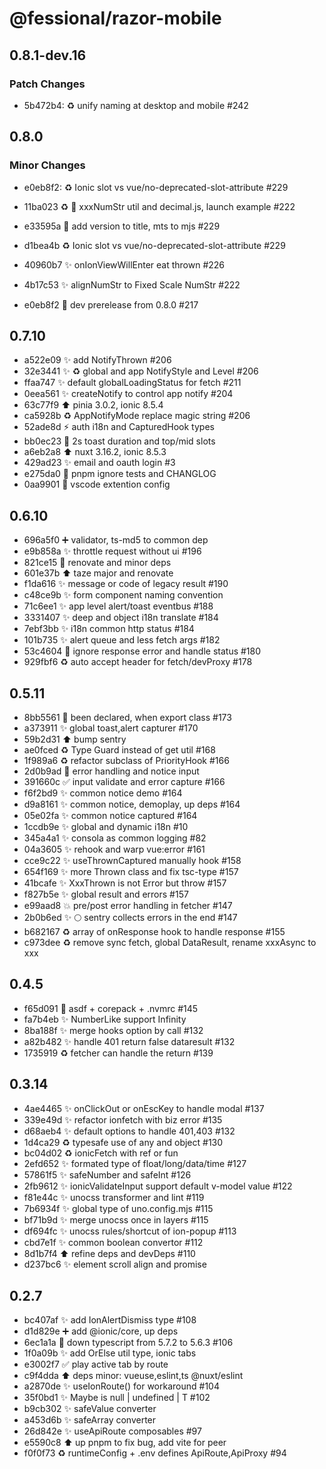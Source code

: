 # @fessional/razor-mobile

## 0.8.1-dev.16

### Patch Changes

- 5b472b4: ♻️ unify naming at desktop and mobile #242

## 0.8.0

### Minor Changes

- e0eb8f2: ♻️ Ionic slot vs vue/no-deprecated-slot-attribute #229

- 11ba023 ♻️ 🚀 xxxNumStr util and decimal.js, launch example #222
- e33595a 💚 add version to title, mts to mjs #229
- d1bea4b ♻️ Ionic slot vs vue/no-deprecated-slot-attribute #229
- 40960b7 ✨ onIonViewWillEnter eat thrown #226
- 4b17c53 ✨ alignNumStr to Fixed Scale NumStr #222
- e0eb8f2 💚 dev prerelease from 0.8.0 #217

## 0.7.10

- a522e09 ✨ add NotifyThrown #206
- 32e3441 ✨ ♻️ global and app NotifyStyle and Level #206
- ffaa747 ✨ default globalLoadingStatus for fetch #211
- 0eea561 ✨ createNotify to control app notify #204
- 63c77f9 ⬆️ pinia 3.0.2, ionic 8.5.4
- ca5928b ♻️ AppNotifyMode replace magic string #206
- 52ade8d ⚡️ auth i18n and CapturedHook types
- bb0ec23 🚸 2s toast duration and top/mid slots
- a6eb2a8 ⬆️ nuxt 3.16.2, ionic 8.5.3
- 429ad23 ✨ email and oauth login #3
- e275da0 🙈 pnpm ignore tests and CHANGLOG
- 0aa9901 🚸 vscode extention config

## 0.6.10

- 696a5f0 ➕ validator, ts-md5 to common dep
- e9b858a ✨ throttle request without ui #196
- 821ce15 👷 renovate and minor deps
- 601e37b ⬆️ taze major and renovate
- f1da616 ✨ message or code of legacy result #190
- c48ce9b ✨ form component naming convention
- 71c6ee1 ✨ app level alert/toast eventbus #188
- 3331407 ✨ deep and object i18n translate #184
- 7ebf3bb ✨ i18n common http status #184
- 101b735 ✨ alert queue and less fetch args #182
- 53c4604 🎨 ignore response error and handle status #180
- 929fbf6 ♻️ auto accept header for fetch/devProxy #178

## 0.5.11

- 8bb5561 🐛 been declared, when export class #173
- a373911 ✨ global toast,alert capturer #170
- 59b2d31 ⬆️ bump sentry
- ae0fced ♻️ Type Guard instead of get util #168
- 1f989a6 ♻️ refactor subclass of PriorityHook #166
- 2d0b9ad 🔖 error handling and notice input
- 391660c ✅ input validate and error capture #166
- f6f2bd9 ✨ common notice demo #164
- d9a8161 ✨ common notice, demoplay, up deps #164
- 05e02fa ✨ common notice captured #164
- 1ccdb9e ✨ global and dynamic i18n #10
- 345a4a1 ✨ consola as common logging #82
- 04a3605 ✨ rehook and warp vue:error #161
- cce9c22 ✨ useThrownCaptured manually hook #158
- 654f169 ✨ more Thrown class and fix tsc-type #157
- 41bcafe ✨ XxxThrown is not Error but throw #157
- f827b5e ✨ global result and errors #157
- e99aad8 💥 pre/post error handling in fetcher #147
- 2b0b6ed ✨ 🌕 sentry collects errors in the end #147
- b682167 ♻️ array of onResponse hook to handle response #155
- c973dee ♻️ remove sync fetch, global DataResult, rename xxxAsync to xxx

## 0.4.5

- f65d091 💚 asdf + corepack + .nvmrc #145
- fa7b4eb ✨ NumberLike support Infinity
- 8ba188f ✨ merge hooks option by call #132
- a82b482 ✨ handle 401 return false dataresult #132
- 1735919 ♻️ fetcher can handle the return #139

## 0.3.14

- 4ae4465 ✨ onClickOut or onEscKey to handle modal #137
- 339e49d ✨ refactor ionfetch with biz error #135
- d68aeb4 ✨ default options to handle 401,403 #132
- 1d4ca29 ♻️ typesafe use of any and object #130
- bc04d02 ♻️ ionicFetch with ref or fun
- 2efd652 ✨ formated type of float/long/data/time #127
- 57861f5 ✨ safeNumber and safeInt #126
- 2fb9612 ✨ ionicValidateInput support default v-model value #122
- f81e44c ✨ unocss transformer and lint #119
- 7b6934f ✨ global type of uno.config.mjs #115
- bf71b9d ✨ merge unocss once in layers #115
- df694fc ✨ unocss rules/shortcut of ion-popup #113
- cbd7e1f ✨ common boolean convertor #112
- 8d1b7f4 ⬆️ refine deps and devDeps #110
- d237bc6 ✨ element scroll align and promise

## 0.2.7

- bc407af ✨ add IonAlertDismiss type #108
- d1d829e ➕ add @ionic/core, up deps
- 6ec1a1a 🐛 down typescript from 5.7.2 to 5.6.3 #106
- 1f0a09b ✨ add OrElse util type, ionic tabs
- e3002f7 ✅ play active tab by route
- c9f4dda ⬆️ deps minor: vueuse,eslint,ts @nuxt/eslint
- a2870de ✨ useIonRoute() for workaround #104
- 35f0bd1 ✨ Maybe<T> is null | undefined | T #102
- b9cb302 ✨ safeValue converter
- a453d6b ✨ safeArray converter
- 26d842e ✨ useApiRoute composables #97
- e5590c8 ⬆️ up pnpm to fix bug, add vite for peer
- f0f0f73 ♻️ runtimeConfig + .env defines ApiRoute,ApiProxy #94
